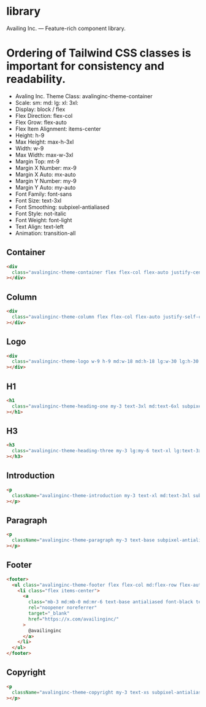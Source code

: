 # library

Availing Inc. — Feature-rich component library.

# Ordering of Tailwind CSS classes is important for consistency and readability.

- Avaling Inc. Theme Class: avalinginc-theme-container
- Scale: sm: md: lg: xl: 3xl:
- Display: block / flex
- Flex Direction: flex-col
- Flex Grow: flex-auto
- Flex Item Alignment: items-center
- Height: h-9
- Max Height: max-h-3xl
- Width: w-9
- Max Width: max-w-3xl
- Margin Top: mt-9
- Margin X Number: mx-9
- Margin X Auto: mx-auto
- Margin Y Number: my-9
- Margin Y Auto: my-auto
- Font Family: font-sans
- Font Size: text-3xl
- Font Smoothing: subpixel-antialiased
- Font Style: not-italic
- Font Weight: font-light
- Text Align: text-left
- Animation: transition-all

## Container

```html
<div
  class="avalinginc-theme-container flex flex-col flex-auto justify-center items-center h-full w-auto max-w-3xl mt-[3vh] lg:mt-[9vh] mx-3 md:mx-9 xl:mx-auto"
></div>
```

## Column

```html
<div
  class="avalinginc-theme-column flex flex-col flex-auto justify-self-center"
></div>
```

## Logo

```html
<div
  class="avalinginc-theme-logo w-9 h-9 md:w-18 md:h-18 lg:w-30 lg:h-30 my-3"
></div>
```

## H1

```html
<h1
  class="avalinginc-theme-heading-one my-3 text-3xl md:text-6xl subpixel-antialiased font-light text-left"
></h1>
```

## H3

```html
<h3
  class="avalinginc-theme-heading-three my-3 lg:my-6 text-xl lg:text-3xl subpixel-antialiased font-light text-left"
></h3>
```

## Introduction

```html
<p
  className="avalinginc-theme-introduction my-3 text-xl md:text-3xl subpixel-antialiased font-light text-left"
></p>
```

## Paragraph

```html
<p
  className="avalinginc-theme-paragraph my-3 text-base subpixel-antialiased font-light text-left"
></p>
```

## Footer

```html
<footer>
  <ul class="avalinginc-theme-footer flex flex-col md:flex-row flex-auto my-3">
    <li class="flex items-center">
      <a
        class="mb-3 md:mb-0 md:mr-6 text-base antialiased font-black text-left transition-all"
        rel="noopener noreferrer"
        target="_blank"
        href="https://x.com/availinginc/"
      >
        @availinginc
      </a>
    </li>
  </ul>
</footer>
```

## Copyright

```html
<p
  className="avalinginc-theme-copyright my-3 text-xs subpixel-antialiased font-light text-left uppercase"
></p>
```
